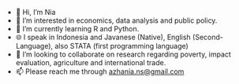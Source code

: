 - 👋 Hi, I’m Nia
- 👀 I’m interested in economics, data analysis and public policy.
- 🌱 I’m currently learning R and Python.
- 🌐 I speak in Indonesia and Javanese (Native), English (Second-Language), also STATA (first programming language)
- 💞️ I’m looking to collaborate on research regarding poverty, impact evaluation, agriculture and international trade.
- 📫 Please reach me through azhania.ns@gmail.com

<!---
ansswdi/ansswdi is a ✨ special ✨ repository because its `README.md` (this file) appears on your GitHub profile.
You can click the Preview link to take a look at your changes.
--->
